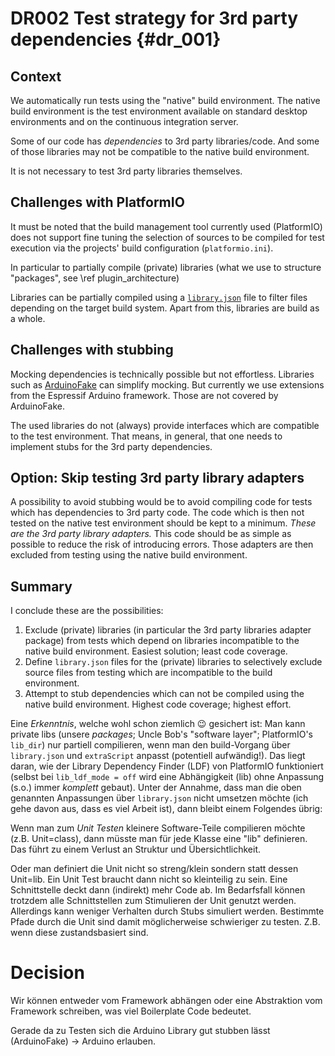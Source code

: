 DR002 Test strategy for 3rd party dependencies {#dr_001}
==============================================

Context
-------

We automatically run tests using the "native" build environment.
The native build environment is the test environment available on standard desktop environments 
and on the continuous integration server.

Some of our code has *dependencies* to 3rd party libraries/code.
And some of those libraries may not be compatible to the native build environment.

It is not necessary to test 3rd party libraries themselves.

Challenges with PlatformIO
--------------------------



It must be noted that the build management tool currently used (PlatformIO) does not 
support fine tuning the selection of sources to be compiled for test execution via the projects'
build configuration (`platformio.ini`).

In particular to partially compile (private) libraries (what we use to structure "packages", see \ref plugin_architecture)



Libraries can be partially compiled using a [`library.json`][JSON] file to filter files depending on
the target build system.
Apart from this, libraries are build as a whole.

[JSON]: https://docs.platformio.org/en/latest/manifests/library-json/index.html "PlatformIO documentation of manifest file"

Challenges with stubbing
------------------------

Mocking dependencies is technically possible but not effortless.
Libraries such as [ArduinoFake][] can simplify mocking.
But currently we use extensions from the Espressif Arduino framework.
Those are not covered by ArduinoFake.

The used libraries do not (always) provide interfaces which are compatible to the test environment.
That means, in general, that one needs to implement stubs for the 3rd party dependencies.

[ArduinoFake]: https://github.com/FabioBatSilva/ArduinoFake/ "a simple mocking framework for Arduino"

Option: Skip testing 3rd party library adapters
-----------------------------------------------

A possibility to avoid stubbing would be to avoid compiling code for tests which has dependencies to 3rd party code.
The code which is then not tested on the native test environment should be kept to a minimum.
*These are the 3rd party library adapters.*
This code should be as simple as possible to reduce the risk of introducing errors.
Those adapters are then excluded from testing using the native build environment.

Summary
-------

I conclude these are the possibilities:

1. Exclude (private) libraries (in particular the 3rd party libraries adapter package) from tests which depend on libraries incompatible to the native build environment. Easiest solution; least code coverage.
2. Define `library.json` files for the (private) libraries to selectively exclude source files from testing which are incompatible to the build environment.
3. Attempt to stub dependencies which can not be compiled using the native build environment. Highest code coverage; highest effort.

Eine *Erkenntnis*, welche wohl schon ziemlich 😉 gesichert ist: Man kann private libs (unsere _packages_; Uncle Bob's "software layer"; PlatformIO's `lib_dir`) nur partiell compilieren, wenn man den build-Vorgang über `library.json` und `extraScript` anpasst (potentiell aufwändig!). Das liegt daran, wie der Library Dependency Finder (LDF) von PlatformIO funktioniert (selbst bei `lib_ldf_mode = off` wird eine Abhängigkeit (lib) ohne Anpassung (s.o.) immer _komplett_ gebaut). Unter der Annahme, dass man die oben genannten Anpassungen über `library.json` nicht umsetzen möchte (ich gehe davon aus, dass es viel Arbeit ist), dann bleibt einem Folgendes übrig:

Wenn man zum *Unit Testen* kleinere Software-Teile compilieren möchte (z.B. Unit=class), dann müsste man für jede Klasse eine "lib" definieren. Das führt zu einem Verlust an Struktur und Übersichtlichkeit.

Oder man definiert die Unit nicht so streng/klein sondern statt dessen Unit=lib. Ein Unit Test braucht dann nicht so kleinteilig zu sein. Eine Schnittstelle deckt dann (indirekt) mehr Code ab. Im Bedarfsfall können trotzdem alle Schnittstellen zum Stimulieren der Unit genutzt werden. Allerdings kann weniger Verhalten durch Stubs simuliert werden. Bestimmte Pfade durch die Unit sind damit möglicherweise schwieriger zu testen. Z.B. wenn diese zustandsbasiert sind.

Decision
========

Wir können entweder vom Framework abhängen oder eine Abstraktion vom Framework schreiben, was viel Boilerplate Code bedeutet.

Gerade da zu Testen sich die Arduino Library gut stubben lässt (ArduinoFake) -> Arduino erlauben.